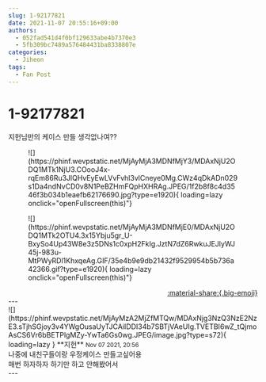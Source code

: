 ```yaml
---
slug: 1-92177821
date: 2021-11-07 20:55:16+09:00
authors:
  - 052fad541d4f0bf129633abe4b7370e3
  - 5fb309bc7489a576484431ba8338807e
categories:
  - Jiheon
tags:
  - Fan Post
---
```


# 1-92177821

<div class="post-container" markdown="1">
<div class="content-container md-sidebar__scrollwrap" markdown="1">

지헌님만의 케이스 만들 생각없나여?? 
<figure markdown="1">
![](https://phinf.wevpstatic.net/MjAyMjA3MDNfMjY3/MDAxNjU2ODQ1MTk1NjU3.COooJ4x-rqEm86Ru3JlQHvEyEwLVvFvhl3vlCneye0Mg.CWz4qDkADn029s1Da4ndNvCD0v8N1PeBZHmFQpHXHRAg.JPEG/1f2b8f8c4d3546f3b034b1eaefb62176690.jpg?type=e1920){ loading=lazy onclick="openFullscreen(this)"}
</figure>

<figure markdown="1">
![](https://phinf.wevpstatic.net/MjAyMjA3MDNfMjE0/MDAxNjU2ODQ1MTk2OTU4.3x15Ybju5gr_U-BxySo4Up43W8e3z5DNs1c0xpH2FkIg.JztN7dZ6RwkuJEJlyWJ45j-983u-MtPWyRDl1KhxqeAg.GIF/35e4b9e9db21432f9529954b5b736a42366.gif?type=e1920){ loading=lazy onclick="openFullscreen(this)"}
</figure>


</div>
</div>

<div style="text-align: right;" markdown="1">
<a href="https://weverse.io/fromis9/fanpost/1-92177821" style="text-align: right;">:material-share:{.big-emoji}</a>
</div>
---

<div class="comments-container md-sidebar__scrollwrap" markdown="1">
<div class="comment" markdown="1">
<div class='id-container' markdown="1">
![](https://phinf.wevpstatic.net/MjAyMzA2MjZfMTQw/MDAxNjg3NzQ3NzE2NzE3.sTjhSGjoy3v4YWgOusaUyTJCAiIDDI34b7SBTjVAeUIg.TVETBI6wZ_tQjmoAsCS6Vr6bBETPlgMZy-YwTa6Gs0wg.JPEG/image.jpg?type=s72){ loading=lazy }
**<span class="artist">지헌</span>** <small>Nov 07 2021, 20:56</small><br>
</div>
<div class='comment-body' markdown="1">
나중에 내친구들이랑 우정케이스 만들고싶어용<br>매번 하자하자 하기만 하고 안해봤어서
</div>
</div>
</div>
---

